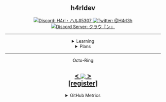 <!---
h4rldev/h4rldev is a ✨ special ✨ repository because its `README.md` (this file) appears on your GitHub profile.
You can click the Preview link to take a look at your changes.
--->

<h2 align="center"> h4rldev</h2>

<p align="center">
    <a href="https://paste.gg/p/anonymous/542110b9ccda418689dd5030c04c2586/files/08ce1791991545649ab17ed728ff9d00/raw">
        <img src="https://img.shields.io/badge/Discord-H4rl・ハル%235307-darkgrey?style=for-the-badge"
        alt="Discord: H4rl・ハル#5307">
    </a>
    <a href="https://twitter.com/h4rl3h">
        <img src="https://img.shields.io/badge/Twitter-%40H4rl3h-blue?style=for-the-badge"
        alt="Twitter: @H4rl3h"/>
    </a>
    <br>
    <a href="https://discord.gg/bMWgD85MJ6">
        <img src="https://img.shields.io/badge/Discord%20Server-クラウ『ン』-darkgrey?style=for-the-badge"
        alt="Discord Server: クラウ『ン』">
    </a>
</p>

<hr>

<details align="center">
<summary align="center">Learning</summary>
    <a href="https://www.rust-lang.org/">
        <img src="https://img.shields.io/badge/Rust-orange?style=for-the-badge" alt="C">
    </a>
    <br>
    <a href="https://www.python.org/">
        <img src="https://img.shields.io/badge/Python-darkgreen?style=for-the-badge"
        alt="Python">
    </a>
</details>

<details align="center">
<summary align="center">Plans</summary>
    <a href="https://en.wikipedia.org/wiki/C_Sharp_(programming_language)">
        <img src="https://img.shields.io/badge/C%23-limegreen?style=for-the-badge"
        alt="C#">
    </a>
    <br>
    <a href="https://www.cplusplus.com/">
        <img src="https://img.shields.io/badge/C%2B%2B-blue?style=for-the-badge"
        alt="C++">
    </a>
    <br>
    <a href="https://developer.mozilla.org/en-US/docs/Web/Javascript">
        <img src="https://img.shields.io/badge/Javascript-darkred?style=for-the-badge"
        alt="Javascript">
    </a>
    <br>
    <a href="https://java.com">
        <img src="https://img.shields.io/badge/Java-darkred?style=for-the-badge"
        alt="Java">
    </a>
</details>

<hr>

<p align="center">Octo-Ring</a>
<h2 align="center">
    <a href="https://octo-ring.com/p/h4rldev/prev">
        <
    </a>
    <a href="https://octo-ring.com/">
        <img align="center" src="https://media.discordapp.net/attachments/856404208445292545/995328704580431962/octa.png"
        height="150px">
    </a>
    <a href="https://octo-ring.com/p/h4rldev/next">
        >
    </a>
    <br>
    <a href="https://octo-ring/register">
           [register]
    </a>
</h2>

<details align="center">
<summary align="center">GitHub Metrics</summary>
<img src= "./github-metrics.svg">
</details>
